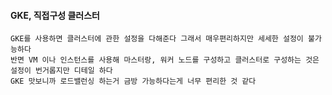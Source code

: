 #### GKE, 직접구성 클러스터
```
GKE를 사용하면 클러스터에 관한 설정을 다해준다 그래서 매우편리하지만 세세한 설정이 불가능하다
반면 VM 이나 인스턴스를 사용해 마스터랑, 워커 노드를 구성하고 클러스터로 구성하는 것은 설정이 번거롭지만 디테일 하다
GKE 맛보니까 로드밸런싱 하는거 금방 가능하다는게 너무 편리한 것 같다
```

#### 
